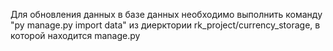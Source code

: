Для обновления данных в базе данных необходимо выполнить команду "py manage.py import data" из диерктории rk_project/currency_storage, в которой находится manage.py